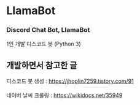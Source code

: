 # LlamaBot

### Discord Chat Bot, LlamaBot <br/>
1인 개발 디스코드 봇 (Python 3) <br/>

## 개발하면서 참고한 글 <br/>
디스코드 봇 생성 : https://jhoplin7259.tistory.com/91 <br/><br/>
네이버 날씨 크롤링 : https://wikidocs.net/35949 <br/><br/>
